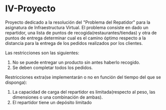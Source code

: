 # IV-Proyecto
Proyecto dedicado a la resolución del "Problema del Repatidor" para la asignatura de Infraestructura Virtual. El problema consiste en dado un repartidor, una lista de puntos de recogida(restaurantes/tiendas) y otra de puntos de entrega determinar cual es el camino óptimo respecto a la distancia para la entrega de los pedidos realizados por los clientes. 

Las restricciones son las siguientes:
1. No se puede entregar un producto sin antes haberlo recogido.
2. Se deben completar todos los pedidos.

Restricciones extra(se implementarán o no en función del tiempo del que se disponga):
1. La capacidad de carga del repartidor es limitada(respecto al peso, las dimensiones o una combinación de ambas).
2. El repartidor tiene un depósito limitado
